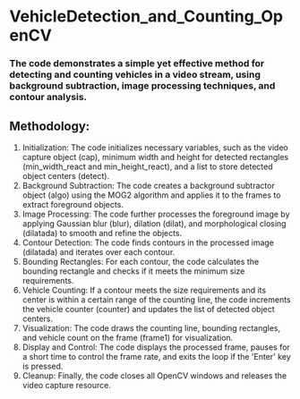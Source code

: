 # VehicleDetection_and_Counting_OpenCV
 ### The code demonstrates a simple yet effective method for detecting and counting vehicles in a video stream, using background subtraction, image processing techniques, and contour analysis.
 ##  Methodology:
1. Initialization: The code initializes necessary variables, such as the video capture object (cap), minimum width and height for detected rectangles     (min_width_react and min_height_react), and a list to store detected object centers (detect).
2. Background Subtraction: The code creates a background subtractor object (algo) using the MOG2 algorithm and applies it to the frames to extract foreground objects.
3. Image Processing: The code further processes the foreground image by applying Gaussian blur (blur), dilation (dilat), and morphological closing (dilatada) to smooth and refine the objects.
4. Contour Detection: The code finds contours in the processed image (dilatada) and iterates over each contour.
5. Bounding Rectangles: For each contour, the code calculates the bounding rectangle and checks if it meets the minimum size requirements.
6. Vehicle Counting: If a contour meets the size requirements and its center is within a certain range of the counting line, the code increments the vehicle counter (counter) and updates the list of detected object centers.   
7. Visualization: The code draws the counting line, bounding rectangles, and vehicle count on the frame (frame1) for visualization.
8. Display and Control: The code displays the processed frame, pauses for a short time to control the frame rate, and exits the loop if the 'Enter' key is pressed.
9. Cleanup: Finally, the code closes all OpenCV windows and releases the video capture resource.
